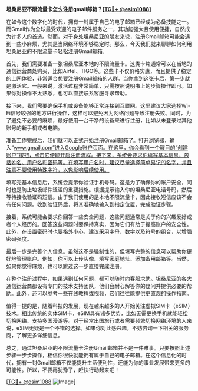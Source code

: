 **坦桑尼亚不限流量卡怎么注册gmail邮箱？[[TG💪+ @esim1088](https://t.me/s/esim1088)]**

在如今这个数字化的时代，拥有一封属于自己的电子邮箱已经成为必备技能之一。而Gmail作为全球最受欢迎的电子邮件服务之一，其功能强大且使用便捷，自然成为许多人的首选。然而，对于身处坦桑尼亚的朋友来说，注册Gmail邮箱可能会遇到一些小麻烦，尤其是当网络环境不够稳定时。那么，今天我们就来聊聊如何利用坦桑尼亚的不限流量卡轻松注册Gmail邮箱。

首先，我们需要准备一张坦桑尼亚本地的不限流量卡。这类卡片通常可以在当地的通信运营商处购买，比如Airtel、TIGO等。这些卡不仅价格实惠，而且提供了稳定的上网体验，非常适合想要注册Gmail邮箱的人群。当你拿到这张卡后，第一步就是激活它。一般来说，激活过程非常简单，只需按照说明书上的步骤操作即可。如果你对操作不太熟悉，也可以直接联系客服寻求帮助。

接下来，我们需要确保手机或设备能够正常连接到互联网。这里建议大家选择Wi-Fi信号较强的地方进行操作，这样可以避免因为网络问题导致注册失败。同时，为了避免不必要的麻烦，最好使用一台干净的设备来进行注册，比如从未登录过其他账号的新手机或者电脑。

准备工作完成后，我们就可以正式开始注册Gmail邮箱了。打开浏览器，输入“www.gmail.com”进入Google账户页面。在这里，你会看到一个醒目的“创建账户”按钮，点击它便能开启注册流程。接下来，系统会要求你填写基本信息，包括姓名、用户名和密码等。在填写用户名时，建议尽量选择简单易记的名字，并且注意不要使用特殊字符，以免影响后续使用。

填写完基本信息后，系统会提示你验证手机号码。这是为了确保你的账户安全，同时也是防止垃圾邮件泛滥的重要措施。根据提示输入你的坦桑尼亚电话号码，然后等待接收验证码短信。由于我们使用的是本地不限流量卡，因此接收短信应该不会有任何问题。收到验证码后，将其准确地输入到指定位置，完成验证步骤。

接着，系统可能会要求你回答一些安全问题，这些问题通常是关于你的兴趣爱好或者个人经历的。回答这些问题时要保持真实，因为它们有助于提高账户的安全性。此外，在设置密码时也要格外小心，建议采用字母、数字以及符号的组合，以增强密码强度。

最后一步是完善个人信息。虽然这不是强制性的，但填写完整的信息可以帮助你更好地管理账户。例如，你可以上传头像、填写家庭地址、添加备用邮箱等。当然，如果你觉得麻烦，也可以跳过这一步直接完成注册。

在整个注册过程中，如果遇到任何问题，都可以随时向客服求助。坦桑尼亚的各大通信运营商都设有专门的技术支持团队，他们会耐心解答你的疑问并提供必要的帮助。此外，还可以参考一些在线教程或视频，它们往往能提供更直观的操作指南。

值得一提的是，随着科技的发展，现在越来越多的人开始关注虚拟SIM卡（eSIM）技术。相比传统的实体SIM卡，eSIM具有诸多优势，比如无需更换手机就能轻松切换网络、支持多国漫游等。对于经常出国旅行或者需要频繁切换网络环境的人来说，eSIM无疑是一个不错的选择。如果你对此感兴趣，不妨咨询一下相关的服务商，了解更多详细信息。

总之，通过坦桑尼亚的不限流量卡注册Gmail邮箱并不是一件难事。只要按照上述步骤一步步操作，相信你很快就能拥有属于自己的电子邮箱。在这个信息化的时代，拥有一封Gmail邮箱不仅能提升生活便利性，还能为你的事业发展带来更多的可能性。所以，不要再犹豫了，赶快行动起来吧！

[[TG💪+ @esim1088](https://t.me/s/esim1088) ![Image](https://i.postimg.cc/4NQfJmqS/Snipaste-2025-05-13-00-14-12.png)]